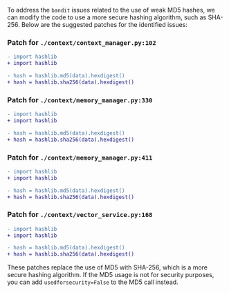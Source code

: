 To address the `bandit` issues related to the use of weak MD5 hashes, we can modify the code to use a more secure hashing algorithm, such as SHA-256. Below are the suggested patches for the identified issues:

### Patch for `./context/context_manager.py:102`

```diff
- import hashlib
+ import hashlib

- hash = hashlib.md5(data).hexdigest()
+ hash = hashlib.sha256(data).hexdigest()
```

### Patch for `./context/memory_manager.py:330`

```diff
- import hashlib
+ import hashlib

- hash = hashlib.md5(data).hexdigest()
+ hash = hashlib.sha256(data).hexdigest()
```

### Patch for `./context/memory_manager.py:411`

```diff
- import hashlib
+ import hashlib

- hash = hashlib.md5(data).hexdigest()
+ hash = hashlib.sha256(data).hexdigest()
```

### Patch for `./context/vector_service.py:168`

```diff
- import hashlib
+ import hashlib

- hash = hashlib.md5(data).hexdigest()
+ hash = hashlib.sha256(data).hexdigest()
```

These patches replace the use of MD5 with SHA-256, which is a more secure hashing algorithm. If the MD5 usage is not for security purposes, you can add `usedforsecurity=False` to the MD5 call instead.